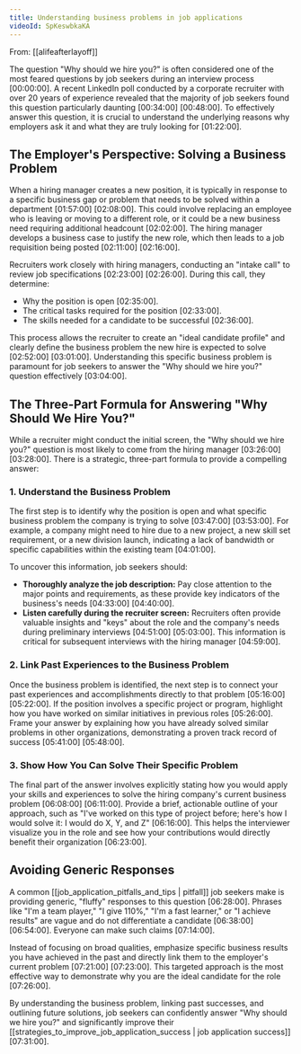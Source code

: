 ```yaml
---
title: Understanding business problems in job applications
videoId: SpKeswbkaKA
---
```


From: [[alifeafterlayoff]] <br/> 

The question "Why should we hire you?" is often considered one of the most feared questions by job seekers during an interview process <a class="yt-timestamp" data-t="00:00:00">[00:00:00]</a>. A recent LinkedIn poll conducted by a corporate recruiter with over 20 years of experience revealed that the majority of job seekers found this question particularly daunting <a class="yt-timestamp" data-t="00:34:00">[00:34:00]</a> <a class="yt-timestamp" data-t="00:48:00">[00:48:00]</a>. To effectively answer this question, it is crucial to understand the underlying reasons why employers ask it and what they are truly looking for <a class="yt-timestamp" data-t="01:22:00">[01:22:00]</a>.

## The Employer's Perspective: Solving a Business Problem

When a hiring manager creates a new position, it is typically in response to a specific business gap or problem that needs to be solved within a department <a class="yt-timestamp" data-t="01:57:00">[01:57:00]</a> <a class="yt-timestamp" data-t="02:08:00">[02:08:00]</a>. This could involve replacing an employee who is leaving or moving to a different role, or it could be a new business need requiring additional headcount <a class="yt-timestamp" data-t="02:02:00">[02:02:00]</a>. The hiring manager develops a business case to justify the new role, which then leads to a job requisition being posted <a class="yt-timestamp" data-t="02:11:00">[02:11:00]</a> <a class="yt-timestamp" data-t="02:16:00">[02:16:00]</a>.

Recruiters work closely with hiring managers, conducting an "intake call" to review job specifications <a class="yt-timestamp" data-t="02:23:00">[02:23:00]</a> <a class="yt-timestamp" data-t="02:26:00">[02:26:00]</a>. During this call, they determine:
*   Why the position is open <a class="yt-timestamp" data-t="02:35:00">[02:35:00]</a>.
*   The critical tasks required for the position <a class="yt-timestamp" data-t="02:33:00">[02:33:00]</a>.
*   The skills needed for a candidate to be successful <a class="yt-timestamp" data-t="02:36:00">[02:36:00]</a>.

This process allows the recruiter to create an "ideal candidate profile" and clearly define the business problem the new hire is expected to solve <a class="yt-timestamp" data-t="02:52:00">[02:52:00]</a> <a class="yt-timestamp" data-t="03:01:00">[03:01:00]</a>. Understanding this specific business problem is paramount for job seekers to answer the "Why should we hire you?" question effectively <a class="yt-timestamp" data-t="03:04:00">[03:04:00]</a>.

## The Three-Part Formula for Answering "Why Should We Hire You?"

While a recruiter might conduct the initial screen, the "Why should we hire you?" question is most likely to come from the hiring manager <a class="yt-timestamp" data-t="03:26:00">[03:26:00]</a> <a class="yt-timestamp" data-t="03:28:00">[03:28:00]</a>. There is a strategic, three-part formula to provide a compelling answer:

### 1. Understand the Business Problem
The first step is to identify why the position is open and what specific business problem the company is trying to solve <a class="yt-timestamp" data-t="03:47:00">[03:47:00]</a> <a class="yt-timestamp" data-t="03:53:00">[03:53:00]</a>. For example, a company might need to hire due to a new project, a new skill set requirement, or a new division launch, indicating a lack of bandwidth or specific capabilities within the existing team <a class="yt-timestamp" data-t="04:01:00">[04:01:00]</a>.

To uncover this information, job seekers should:
*   **Thoroughly analyze the job description:** Pay close attention to the major points and requirements, as these provide key indicators of the business's needs <a class="yt-timestamp" data-t="04:33:00">[04:33:00]</a> <a class="yt-timestamp" data-t="04:40:00">[04:40:00]</a>.
*   **Listen carefully during the recruiter screen:** Recruiters often provide valuable insights and "keys" about the role and the company's needs during preliminary interviews <a class="yt-timestamp" data-t="04:51:00">[04:51:00]</a> <a class="yt-timestamp" data-t="05:03:00">[05:03:00]</a>. This information is critical for subsequent interviews with the hiring manager <a class="yt-timestamp" data-t="04:59:00">[04:59:00]</a>.

### 2. Link Past Experiences to the Business Problem
Once the business problem is identified, the next step is to connect your past experiences and accomplishments directly to that problem <a class="yt-timestamp" data-t="05:16:00">[05:16:00]</a> <a class="yt-timestamp" data-t="05:22:00">[05:22:00]</a>. If the position involves a specific project or program, highlight how you have worked on similar initiatives in previous roles <a class="yt-timestamp" data-t="05:26:00">[05:26:00]</a>. Frame your answer by explaining how you have already solved similar problems in other organizations, demonstrating a proven track record of success <a class="yt-timestamp" data-t="05:41:00">[05:41:00]</a> <a class="yt-timestamp" data-t="05:48:00">[05:48:00]</a>.

### 3. Show How You Can Solve Their Specific Problem
The final part of the answer involves explicitly stating how you would apply your skills and experiences to solve the hiring company's current business problem <a class="yt-timestamp" data-t="06:08:00">[06:08:00]</a> <a class="yt-timestamp" data-t="06:11:00">[06:11:00]</a>. Provide a brief, actionable outline of your approach, such as "I've worked on this type of project before; here's how I would solve it: I would do X, Y, and Z" <a class="yt-timestamp" data-t="06:16:00">[06:16:00]</a>. This helps the interviewer visualize you in the role and see how your contributions would directly benefit their organization <a class="yt-timestamp" data-t="06:23:00">[06:23:00]</a>.

## Avoiding Generic Responses
A common [[job_application_pitfalls_and_tips | pitfall]] job seekers make is providing generic, "fluffy" responses to this question <a class="yt-timestamp" data-t="06:28:00">[06:28:00]</a>. Phrases like "I'm a team player," "I give 110%," "I'm a fast learner," or "I achieve results" are vague and do not differentiate a candidate <a class="yt-timestamp" data-t="06:38:00">[06:38:00]</a> <a class="yt-timestamp" data-t="06:54:00">[06:54:00]</a>. Everyone can make such claims <a class="yt-timestamp" data-t="07:14:00">[07:14:00]</a>.

Instead of focusing on broad qualities, emphasize specific business results you have achieved in the past and directly link them to the employer's current problem <a class="yt-timestamp" data-t="07:21:00">[07:21:00]</a> <a class="yt-timestamp" data-t="07:23:00">[07:23:00]</a>. This targeted approach is the most effective way to demonstrate why you are the ideal candidate for the role <a class="yt-timestamp" data-t="07:26:00">[07:26:00]</a>.

By understanding the business problem, linking past successes, and outlining future solutions, job seekers can confidently answer "Why should we hire you?" and significantly improve their [[strategies_to_improve_job_application_success | job application success]] <a class="yt-timestamp" data-t="07:31:00">[07:31:00]</a>.